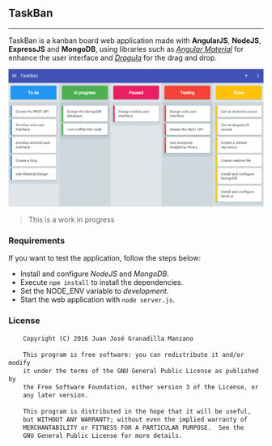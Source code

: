 ## TaskBan
***
TaskBan is a kanban board web application made with **AngularJS**, **NodeJS**, **ExpressJS** and **MongoDB**, using libraries such as [*Angular Material*](https://material.angularjs.org/latest/) for enhance the user interface and [*Dragula*](http://bevacqua.github.io/angular-dragula/) for the drag and drop.

![Application image](img/taskban.png)

> This is a work in progress

### Requirements

If you want to test the application, follow the steps below:

* Install and configure *NodeJS* and *MongoDB*.
* Execute ``npm install`` to install the dependencies.
* Set the NODE_ENV variable to *development*.
* Start the web application with ``node server.js``.



### License
```
    Copyright (C) 2016 Juan José Granadilla Manzano

    This program is free software: you can redistribute it and/or modify
    it under the terms of the GNU General Public License as published by
    the Free Software Foundation, either version 3 of the License, or
    any later version.

    This program is distributed in the hope that it will be useful,
    but WITHOUT ANY WARRANTY; without even the implied warranty of
    MERCHANTABILITY or FITNESS FOR A PARTICULAR PURPOSE.  See the
    GNU General Public License for more details.
```

